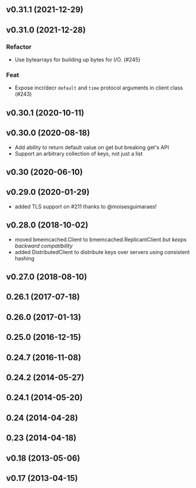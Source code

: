 ## v0.31.1 (2021-12-29)

## v0.31.0 (2021-12-28)

### Refactor

- Use bytearrays for building up bytes for I/O. (#245)

### Feat

- Expose incr/decr `default` and `time` protocol arguments in client class (#243)

## v0.30.1 (2020-10-11)

## v0.30.0 (2020-08-18)

- Add ability to return default value on get but breaking get's API
- Support an arbitrary collection of keys, not just a list

## v0.30 (2020-06-10)

## v0.29.0 (2020-01-29)
- added TLS support on #211 thanks to @moisesguimaraes!

## v0.28.0 (2018-10-02)

- moved bmemcached.Client to bmemcached.ReplicantClient *but keeps backward compatibility*
- added DistributedClient to distribute keys over servers using consistent hashing

## v0.27.0 (2018-08-10)

## 0.26.1 (2017-07-18)

## 0.26.0 (2017-01-13)

## 0.25.0 (2016-12-15)

## 0.24.7 (2016-11-08)

## 0.24.2 (2014-05-27)

## 0.24.1 (2014-05-20)

## 0.24 (2014-04-28)

## 0.23 (2014-04-18)

## v0.18 (2013-05-06)

## v0.17 (2013-04-15)
